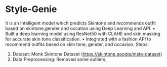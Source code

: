 # Style-Genie
It is an Intelligent model which predicts Skintone and recommends outfit based on skintone,gender and occation using Deep Learning and API.
• Built a deep learning model using ResNet50 with CLAHE and skin masking for accurate 
skin tone classification. 
• Integrated with a fashion API to recommend outfits based on skin tone, gender, and 
occasion. 
Steps:
1) Dataset: Monk Skintone Dataset (https://skintone.google/mste-dataset)
2) Data Preprocessing: Removed some outliers, 
